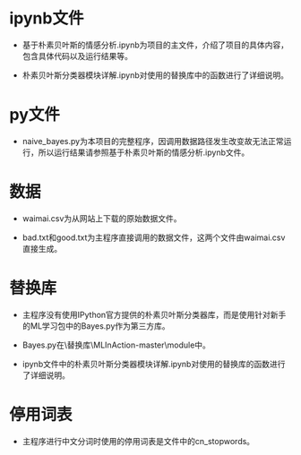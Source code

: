 # ipynb文件

* 基于朴素贝叶斯的情感分析.ipynb为项目的主文件，介绍了项目的具体内容，包含具体代码以及运行结果等。


* 朴素贝叶斯分类器模块详解.ipynb对使用的替换库中的函数进行了详细说明。

# py文件

* naive_bayes.py为本项目的完整程序，因调用数据路径发生改变故无法正常运行，所以运行结果请参照基于朴素贝叶斯的情感分析.ipynb文件。

# 数据

* waimai.csv为从网站上下载的原始数据文件。


* bad.txt和good.txt为主程序直接调用的数据文件，这两个文件由waimai.csv直接生成。

# 替换库

* 主程序没有使用IPython官方提供的朴素贝叶斯分类器库，而是使用针对新手的ML学习包中的Bayes.py作为第三方库。


* Bayes.py在\替换库\MLInAction-master\module中。


* ipynb文件中的朴素贝叶斯分类器模块详解.ipynb对使用的替换库的函数进行了详细说明。

# 停用词表

* 主程序进行中文分词时使用的停用词表是文件中的cn_stopwords。
